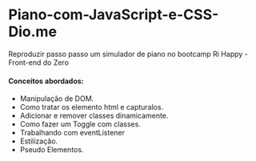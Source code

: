 # Piano-com-JavaScript-e-CSS-Dio.me
Reproduzir passo passo um simulador de piano no bootcamp  Ri Happy - Front-end do Zero

#### Conceitos abordados:

- Manipulação de DOM.
- Como tratar os elemento html e capturalos.
- Adicionar e remover classes dinamicamente.
- Como fazer um Toggle com classes.
- Trabalhando com eventListener
- Estilização.
- Pseudo Elementos.